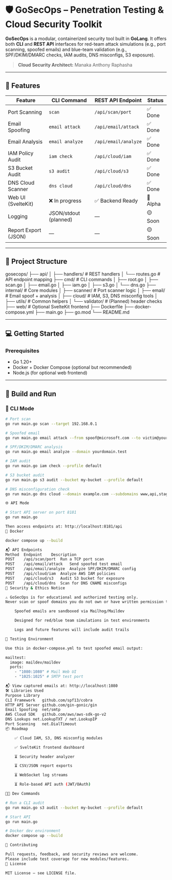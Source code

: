 # 🛡️ GoSecOps – Penetration Testing & Cloud Security Toolkit

**GoSecOps** is a modular, containerized security tool built in **GoLang**. It offers both **CLI** and **REST API** interfaces for red-team attack simulations (e.g., port scanning, spoofed emails) and blue-team validation (e.g., SPF/DKIM/DMARC checks, IAM audits, DNS misconfigs, S3 exposure).

> **Cloud Security Architect:** Manaka Anthony Raphasha

---

## 🚀 Features

| Feature              | CLI Command             | REST API Endpoint         | Status   |
|----------------------|-------------------------|----------------------------|----------|
| Port Scanning        | `scan`                  | `/api/scan/port`           | ✅ Done  |
| Email Spoofing       | `email attack`          | `/api/email/attack`        | ✅ Done  |
| Email Analysis       | `email analyze`         | `/api/email/analyze`       | ✅ Done  |
| IAM Policy Audit     | `iam check`             | `/api/cloud/iam`           | ✅ Done  |
| S3 Bucket Audit      | `s3 audit`              | `/api/cloud/s3`            | ✅ Done  |
| DNS Cloud Scanner    | `dns cloud`             | `/api/cloud/dns`           | ✅ Done  |
| Web UI (SvelteKit)   | ❌ In progress           | ✅ Backend Ready            | 🧪 Alpha |
| Logging              | JSON/stdout (planned)   | —                          | 🟡 Soon  |
| Report Export (JSON) | —                       | —                          | 🟡 Soon  |

---

## 🧱 Project Structure

gosecops/
├── api/
│ ├── handlers/ # REST handlers
│ └── routes.go # API endpoint mapping
├── cmd/ # CLI commands
│ ├── root.go
│ ├── scan.go
│ ├── email.go
│ ├── iam.go
│ ├── s3.go
│ └── dns.go
├── internal/ # Core modules
│ ├── scanner/ # Port scanner logic
│ ├── email/ # Email spoof + analysis
│ ├── cloud/ # IAM, S3, DNS misconfig tools
│ ├── utils/ # Common helpers
│ └── validator/ # (Planned) header checks
├── web/ # Optional SvelteKit frontend
├── Dockerfile
├── docker-compose.yml
├── main.go
├── go.mod
└── README.md


---

## 💻 Getting Started

### Prerequisites

- Go 1.20+
- Docker + Docker Compose (optional but recommended)
- Node.js (for optional web frontend)

---

## 🔧 Build and Run

### 🧪 CLI Mode

```bash
# Port scan
go run main.go scan --target 192.168.0.1

# Spoofed email
go run main.go email attack --from spoof@microsoft.com --to victim@yourdomain.test

# SPF/DKIM/DMARC analysis
go run main.go email analyze --domain yourdomain.test

# IAM audit
go run main.go iam check --profile default

# S3 bucket audit
go run main.go s3 audit --bucket my-bucket --profile default

# DNS misconfiguration check
go run main.go dns cloud --domain example.com --subdomains www,api,staging

🌐 API Mode

# Start API server on port 8181
go run main.go

Then access endpoints at: http://localhost:8181/api
🐳 Docker

docker compose up --build

📬 API Endpoints
Method	Endpoint	Description
POST	/api/scan/port	Run a TCP port scan
POST	/api/email/attack	Send spoofed test email
POST	/api/email/analyze	Analyze SPF/DKIM/DMARC config
POST	/api/cloud/iam	Analyze AWS IAM policies
POST	/api/cloud/s3	Audit S3 bucket for exposure
POST	/api/cloud/dns	Scan for DNS CNAME misconfigs
🔐 Security & Ethics Notice

⚠️ GoSecOps is for educational and authorized testing only.
Never scan or spoof domains you do not own or have written permission to test.

    Spoofed emails are sandboxed via Mailhog/Maildev

    Designed for red/blue team simulations in test environments

    Logs and future features will include audit trails

🧪 Testing Environment

Use this in docker-compose.yml to test spoofed email output:

mailtest:
  image: maildev/maildev
  ports:
    - "1080:1080" # Mail Web UI
    - "1025:1025" # SMTP test port

📬 View captured emails at: http://localhost:1080
🛠️ Libraries Used
Purpose	Library
CLI Framework	github.com/spf13/cobra
HTTP API Server	github.com/gin-gonic/gin
Email Spoofing	net/smtp
AWS Cloud SDK	github.com/aws/aws-sdk-go-v2
DNS Lookups	net.LookupTXT / net.LookupIP
Port Scanning	net.DialTimeout
📦 Roadmap

    ✅ Cloud IAM, S3, DNS misconfig modules

    ✅ SvelteKit frontend dashboard

    ⏳ Security header analyzer

    ⏳ CSV/JSON report exports

    ⏳ WebSocket log streams

    ⏳ Role-based API auth (JWT/OAuth)

👨‍💻 Dev Commands

# Run a CLI audit
go run main.go s3 audit --bucket my-bucket --profile default

# Start API
go run main.go

# Docker dev environment
docker compose up --build

🤝 Contributing

Pull requests, feedback, and security reviews are welcome.
Please include test coverage for new modules/features.
📜 License

MIT License – see LICENSE file.